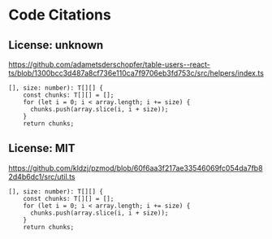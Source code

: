 # Code Citations

## License: unknown

https://github.com/adametsderschopfer/table-users--react-ts/blob/1300bcc3d487a8cf736e110ca7f9706eb3fd753c/src/helpers/index.ts

```
[], size: number): T[][] {
    const chunks: T[][] = [];
    for (let i = 0; i < array.length; i += size) {
      chunks.push(array.slice(i, i + size));
    }
    return chunks;
```

## License: MIT

https://github.com/kldzj/pzmod/blob/60f6aa3f217ae33546069fc054da7fb82d4b6dc1/src/util.ts

```
[], size: number): T[][] {
    const chunks: T[][] = [];
    for (let i = 0; i < array.length; i += size) {
      chunks.push(array.slice(i, i + size));
    }
    return chunks;
```
